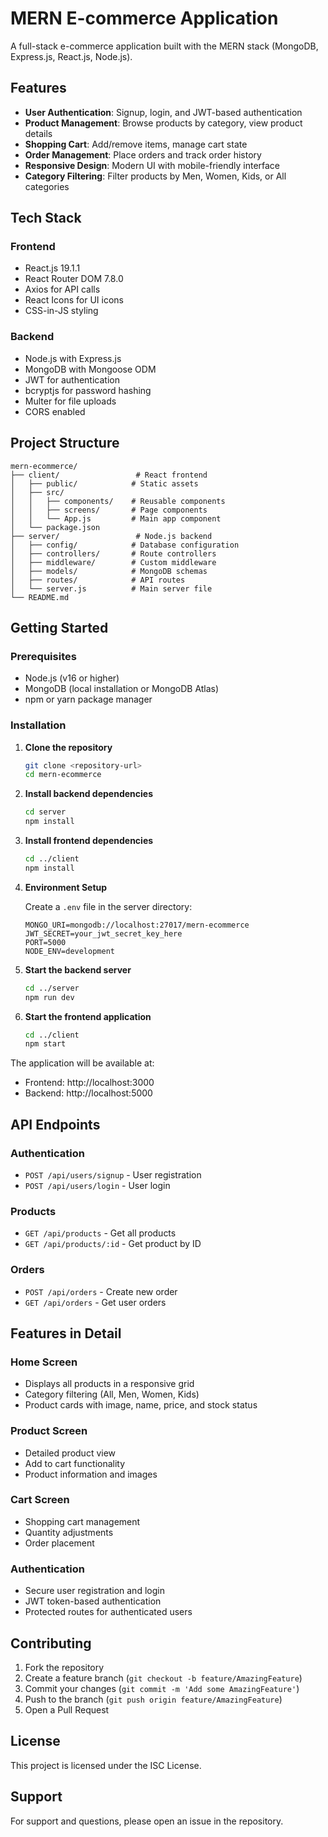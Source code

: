 # MERN E-commerce Application

A full-stack e-commerce application built with the MERN stack (MongoDB, Express.js, React.js, Node.js).

## Features

- **User Authentication**: Signup, login, and JWT-based authentication
- **Product Management**: Browse products by category, view product details
- **Shopping Cart**: Add/remove items, manage cart state
- **Order Management**: Place orders and track order history
- **Responsive Design**: Modern UI with mobile-friendly interface
- **Category Filtering**: Filter products by Men, Women, Kids, or All categories

## Tech Stack

### Frontend
- React.js 19.1.1
- React Router DOM 7.8.0
- Axios for API calls
- React Icons for UI icons
- CSS-in-JS styling

### Backend
- Node.js with Express.js
- MongoDB with Mongoose ODM
- JWT for authentication
- bcryptjs for password hashing
- Multer for file uploads
- CORS enabled

## Project Structure

```
mern-ecommerce/
├── client/                 # React frontend
│   ├── public/            # Static assets
│   ├── src/
│   │   ├── components/    # Reusable components
│   │   ├── screens/       # Page components
│   │   └── App.js         # Main app component
│   └── package.json
├── server/                 # Node.js backend
│   ├── config/            # Database configuration
│   ├── controllers/       # Route controllers
│   ├── middleware/        # Custom middleware
│   ├── models/            # MongoDB schemas
│   ├── routes/            # API routes
│   └── server.js          # Main server file
└── README.md
```

## Getting Started

### Prerequisites
- Node.js (v16 or higher)
- MongoDB (local installation or MongoDB Atlas)
- npm or yarn package manager

### Installation

1. **Clone the repository**
   ```bash
   git clone <repository-url>
   cd mern-ecommerce
   ```

2. **Install backend dependencies**
   ```bash
   cd server
   npm install
   ```

3. **Install frontend dependencies**
   ```bash
   cd ../client
   npm install
   ```

4. **Environment Setup**
   
   Create a `.env` file in the server directory:
   ```env
   MONGO_URI=mongodb://localhost:27017/mern-ecommerce
   JWT_SECRET=your_jwt_secret_key_here
   PORT=5000
   NODE_ENV=development
   ```

5. **Start the backend server**
   ```bash
   cd ../server
   npm run dev
   ```

6. **Start the frontend application**
   ```bash
   cd ../client
   npm start
   ```

The application will be available at:
- Frontend: http://localhost:3000
- Backend: http://localhost:5000

## API Endpoints

### Authentication
- `POST /api/users/signup` - User registration
- `POST /api/users/login` - User login

### Products
- `GET /api/products` - Get all products
- `GET /api/products/:id` - Get product by ID

### Orders
- `POST /api/orders` - Create new order
- `GET /api/orders` - Get user orders

## Features in Detail

### Home Screen
- Displays all products in a responsive grid
- Category filtering (All, Men, Women, Kids)
- Product cards with image, name, price, and stock status

### Product Screen
- Detailed product view
- Add to cart functionality
- Product information and images

### Cart Screen
- Shopping cart management
- Quantity adjustments
- Order placement

### Authentication
- Secure user registration and login
- JWT token-based authentication
- Protected routes for authenticated users

## Contributing

1. Fork the repository
2. Create a feature branch (`git checkout -b feature/AmazingFeature`)
3. Commit your changes (`git commit -m 'Add some AmazingFeature'`)
4. Push to the branch (`git push origin feature/AmazingFeature`)
5. Open a Pull Request

## License

This project is licensed under the ISC License.

## Support

For support and questions, please open an issue in the repository.
